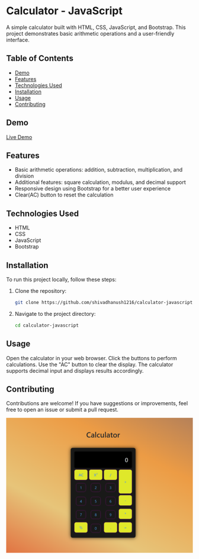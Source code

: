 # Calculator - JavaScript

A simple calculator built with HTML, CSS, JavaScript, and Bootstrap. This project demonstrates basic arithmetic operations and a user-friendly interface.

## Table of Contents

- [Demo](#demo)
- [Features](#features)
- [Technologies Used](#technologies-used)
- [Installation](#installation)
- [Usage](#usage)
- [Contributing](#contributing)

## Demo

[Live Demo](https://calculator-javascript-bootstarp.netlify.app/)

## Features

- Basic arithmetic operations: addition, subtraction, multiplication, and division
- Additional features: square calculation, modulus, and decimal support
- Responsive design using Bootstrap for a better user experience
- Clear(AC) button to reset the calculation

## Technologies Used

- HTML
- CSS
- JavaScript
- Bootstrap

## Installation

To run this project locally, follow these steps:

1. Clone the repository:

   ```bash
   git clone https://github.com/shivadhanush1216/calculator-javascript.git
   ```

2. Navigate to the project directory:
   ```bash
   cd calculator-javascript
   ```

## Usage

Open the calculator in your web browser.
Click the buttons to perform calculations.
Use the "AC" button to clear the display.
The calculator supports decimal input and displays results accordingly.

## Contributing

Contributions are welcome! If you have suggestions or improvements, feel free to open an issue or submit a pull request.

![Calculator Screenshot](image.png)
